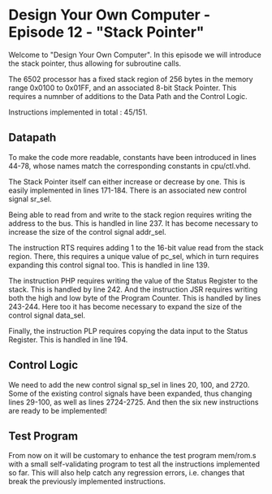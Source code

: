 # Design Your Own Computer - Episode 12 - "Stack Pointer"

Welcome to "Design Your Own Computer".  In this episode we will introduce the
stack pointer, thus allowing for subroutine calls.

The 6502 processor has a fixed stack region of 256 bytes in the memory
range 0x0100 to 0x01FF, and an associated 8-bit Stack Pointer. This requires
a numnber of additions to the Data Path and the Control Logic.

Instructions implemented in total : 45/151.

## Datapath

To make the code more readable, constants have been introduced in lines 44-78, whose
names match the corresponding constants in cpu/ctl.vhd.

The Stack Pointer itself can either increase or decrease by one. This is easily
implemented in lines 171-184. There is an associated new control signal
sr\_sel.

Being able to read from and write to the stack region requires writing the
address to the bus. This is handled in line 237. It has become necessary to
increase the size of the control signal addr\_sel.

The instruction RTS requires adding 1 to the 16-bit value read from the
stack region. There, this requires a unique value of pc\_sel, which in
turn requires expanding this control signal too. This is handled in line 139.

The instruction PHP requires writing the value of the Status Register to the
stack.  This is handled by line 242. And the instruction JSR requires writing
both the high and low byte of the Program Counter. This is handled by lines
243-244.  Here too it has become necessary to expand the size of the control
signal data\_sel.

Finally, the instruction PLP requires copying the data input to the Status
Register.  This is handled in line 194.

## Control Logic
We need to add the new control signal sp\_sel in lines 20, 100, and 2720.  Some
of the existing control signals have been expanded, thus changing lines 29-100,
as well as lines 2724-2725. And then the six new instructions are ready to be
implemented!

## Test Program
From now on it will be customary to enhance the test program mem/rom.s with a
small self-validating program to test all the instructions implemented so far.
This will also help catch any regression errors, i.e. changes that break the
previously implemented instructions.

